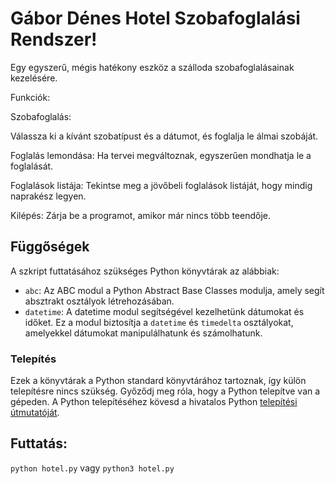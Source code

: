# Gábor Dénes Hotel Szobafoglalási Rendszer!
Egy egyszerű, mégis hatékony eszköz a szálloda szobafoglalásainak kezelésére. 

Funkciók:

Szobafoglalás: 

Válassza ki a kívánt szobatípust és a dátumot, és foglalja le álmai szobáját.

Foglalás lemondása: Ha tervei megváltoznak, egyszerűen mondhatja le a foglalását.

Foglalások listája: Tekintse meg a jövőbeli foglalások listáját, hogy mindig naprakész legyen.

Kilépés: Zárja be a programot, amikor már nincs több teendője.

## Függőségek

A szkript futtatásához szükséges Python könyvtárak az alábbiak:

- `abc`: Az ABC modul a Python Abstract Base Classes modulja, amely segít absztrakt osztályok létrehozásában.
- `datetime`: A datetime modul segítségével kezelhetünk dátumokat és időket. Ez a modul biztosítja a `datetime` és `timedelta` osztályokat, amelyekkel dátumokat manipulálhatunk és számolhatunk.

### Telepítés

Ezek a könyvtárak a Python standard könyvtárához tartoznak, így külön telepítésre nincs szükség. Győződj meg róla, hogy a Python telepítve van a gépeden. A Python telepítéséhez kövesd a hivatalos Python [telepítési útmutatóját](https://www.python.org/downloads/).

## Futtatás:
`python hotel.py` vagy `python3 hotel.py`
